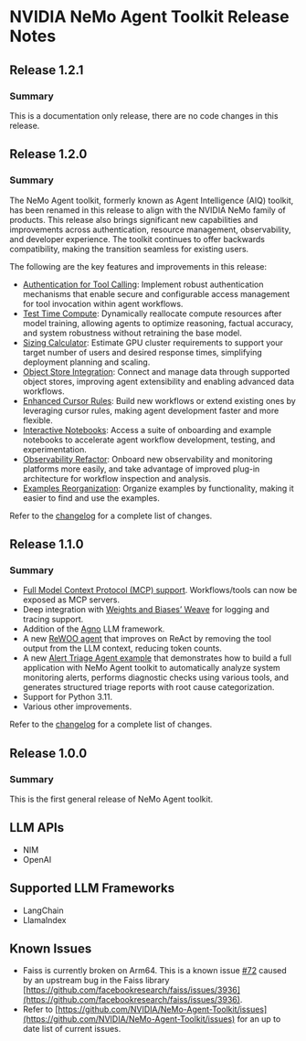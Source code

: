 <!--
SPDX-FileCopyrightText: Copyright (c) 2025, NVIDIA CORPORATION & AFFILIATES. All rights reserved.
SPDX-License-Identifier: Apache-2.0

Licensed under the Apache License, Version 2.0 (the "License");
you may not use this file except in compliance with the License.
You may obtain a copy of the License at

http://www.apache.org/licenses/LICENSE-2.0

Unless required by applicable law or agreed to in writing, software
distributed under the License is distributed on an "AS IS" BASIS,
WITHOUT WARRANTIES OR CONDITIONS OF ANY KIND, either express or implied.
See the License for the specific language governing permissions and
limitations under the License.
-->

# NVIDIA NeMo Agent Toolkit Release Notes

## Release 1.2.1
### Summary
This is a documentation only release, there are no code changes in this release.

## Release 1.2.0
### Summary
The NeMo Agent toolkit, formerly known as Agent Intelligence (AIQ) toolkit, has been renamed in this release to align with the NVIDIA NeMo family of products. This release also brings significant new capabilities and improvements across authentication, resource management, observability, and developer experience. The toolkit continues to offer backwards compatibility, making the transition seamless for existing users.

The following are the key features and improvements in this release:
* [Authentication for Tool Calling](https://github.com/NVIDIA/NeMo-Agent-Toolkit/blob/release/1.2/docs/source/reference/api-authentication.md): Implement robust authentication mechanisms that enable secure and configurable access management for tool invocation within agent workflows.
* [Test Time Compute](https://github.com/NVIDIA/NeMo-Agent-Toolkit/blob/release/1.2/docs/source/reference/test-time-compute.md): Dynamically reallocate compute resources after model training, allowing agents to optimize reasoning, factual accuracy, and system robustness without retraining the base model.
* [Sizing Calculator](https://github.com/NVIDIA/NeMo-Agent-Toolkit/blob/release/1.2/docs/source/workflows/sizing-calc.md): Estimate GPU cluster requirements to support your target number of users and desired response times, simplifying deployment planning and scaling.
* [Object Store Integration](https://github.com/NVIDIA/NeMo-Agent-Toolkit/blob/release/1.2/docs/source/extend/object-store.md): Connect and manage data through supported object stores, improving agent extensibility and enabling advanced data workflows.
* [Enhanced Cursor Rules](https://github.com/NVIDIA/NeMo-Agent-Toolkit/blob/release/1.2/docs/source/tutorials/build-a-demo-agent-workflow-using-cursor-rules.md): Build new workflows or extend existing ones by leveraging cursor rules, making agent development faster and more flexible.
* [Interactive Notebooks](https://github.com/NVIDIA/NeMo-Agent-Toolkit/tree/release/1.2/examples/notebooks): Access a suite of onboarding and example notebooks to accelerate agent workflow development, testing, and experimentation.
* [Observability Refactor](https://github.com/NVIDIA/NeMo-Agent-Toolkit/blob/release/1.2/docs/source/workflows/observe/index.md): Onboard new observability and monitoring platforms more easily, and take advantage of improved plug-in architecture for workflow inspection and analysis.
* [Examples Reorganization](https://github.com/NVIDIA/NeMo-Agent-Toolkit/blob/release/1.2/examples/README.md): Organize examples by functionality, making it easier to find and use the examples.

Refer to the [changelog](https://github.com/NVIDIA/NeMo-Agent-Toolkit/blob/release/1.2/CHANGELOG.md) for a complete list of changes.

## Release 1.1.0
### Summary
* [Full Model Context Protocol (MCP) support](https://github.com/NVIDIA/NeMo-Agent-Toolkit/blob/v1.1.0/docs/source/workflows/mcp/index.md). Workflows/tools can now be exposed as MCP servers.
* Deep integration with [Weights and Biases’ Weave](https://github.com/NVIDIA/NeMo-Agent-Toolkit/blob/v1.1.0/docs/source/workflows/observe/observe-workflow-with-weave.md) for logging and tracing support.
* Addition of the [Agno](https://github.com/NVIDIA/NeMo-Agent-Toolkit/blob/v1.1.0/examples/agno_personal_finance/README.md) LLM framework.
* A new [ReWOO agent](https://github.com/NVIDIA/NeMo-Agent-Toolkit/blob/v1.1.0/examples/agents/rewoo/README.md) that improves on ReAct by removing the tool output from the LLM context, reducing token counts.
* A new [Alert Triage Agent example](https://github.com/NVIDIA/NeMo-Agent-Toolkit/blob/v1.1.0/examples/alert_triage_agent/README.md) that demonstrates how to build a full application with NeMo Agent toolkit to automatically analyze system monitoring alerts, performs diagnostic checks using various tools, and generates structured triage reports with root cause categorization.
* Support for Python 3.11.
* Various other improvements.

Refer to the [changelog](https://github.com/NVIDIA/NeMo-Agent-Toolkit/blob/v1.1.0/CHANGELOG.md) for a complete list of changes.

## Release 1.0.0
### Summary
This is the first general release of NeMo Agent toolkit.

## LLM APIs
- NIM
- OpenAI

## Supported LLM Frameworks
- LangChain
- LlamaIndex

## Known Issues
- Faiss is currently broken on Arm64. This is a known issue [#72](https://github.com/NVIDIA/NeMo-Agent-Toolkit/issues/72) caused by an upstream bug in the Faiss library [https://github.com/facebookresearch/faiss/issues/3936](https://github.com/facebookresearch/faiss/issues/3936).
- Refer to [https://github.com/NVIDIA/NeMo-Agent-Toolkit/issues](https://github.com/NVIDIA/NeMo-Agent-Toolkit/issues) for an up to date list of current issues.

